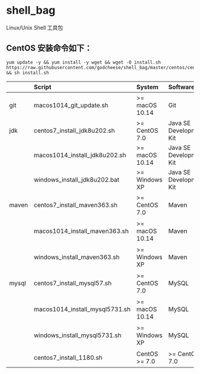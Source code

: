 # shell_bag
   Linux/Unix Shell 工具包
   
   ## CentOS 安装命令如下：
   ```
   yum update -y && yum install -y wget && wget -O install.sh https://raw.githubusercontent.com/godcheese/shell_bag/master/centos/centos7_install_jdk8.sh && sh install.sh 
   ```

|     | Script | System | Software | Version | Download URL | Remark |
| :-- | :----- | :----- | :------- | :------ | :----------- | :----- |
| git | macos1014_git_update.sh | >= macOS 10.14 | Git | / | https://git-scm.com/download/mac | macOS 系统更新 Git |
| jdk | centos7_install_jdk8u202.sh | >= CentOS 7.0 | Java SE Development Kit | 1.8.0_202 | https://repo.huaweicloud.com/java/jdk/8u202-b08/jdk-8u202-linux-x64.tar.gz | CentOS 安装 JDK |
| | macos1014_install_jdk8u202.sh | >= macOS 10.14 | Java SE Development Kit | 1.8.0_202 | https://repo.huaweicloud.com/java/jdk/8u202-b08/jdk-8u202-linux-x64.tar.gz | macOS 安装 JDK |
| | windows_install_jdk8u202.bat | >= Windows XP | Java SE Development Kit | 1.8.0_202 | https://repo.huaweicloud.com/java/jdk/8u202-b08/jdk-8u202-windows-x64.exe | Windows 安装 JDK |
| maven | centos7_install_maven363.sh | >= CentOS 7.0 | Maven | 3.6.3 | https://downloads.apache.org/maven/maven-3/3.6.3/binaries/apache-maven-3.6.3-bin.tar.gz | CentOS 安装 Maven |
| | macos1014_install_maven363.sh | >= macOS 10.14 | Maven | 3.6.3 | https://downloads.apache.org/maven/maven-3/3.6.3/binaries/apache-maven-3.6.3-bin.tar.gz | macOS 安装 Maven |
| | windows_install_maven363.sh | >= Windows XP | Maven | 3.6.3 | https://downloads.apache.org/maven/maven-3/3.6.3/binaries/apache-maven-3.6.3-bin.zip | macOS 安装 Maven |
| mysql | centos7_install_mysql57.sh | >= CentOS 7.0 | MySQL | 5.7.31 | https://dev.mysql.com/get/Downloads/MySQL-5.7/mysql-5.7.31-el7-x86_64.tar.gz | CentOS 安装 MySQL |
| | macos1014_install_mysql5731.sh | >= macOS 10.14 | MySQL | 5.7.31 | https://dev.mysql.com/get/Downloads/MySQL-5.7/mysql-5.7.31-macos10.14-x86_64.tar.gz | macOS 安装 MySQL |
| | windows_install_mysql5731.sh | >= Windows XP | MySQL | 5.7.31 | https://dev.mysql.com/get/Downloads/MySQL-5.7/mysql-5.7.31-macos10.14-x86_64.tar.gz | Windows 安装 MySQL |
| | centos7_install_1180.sh | CentOS >= 7.0 | >= CentOS 7.0 | 1.18.0 | http://nginx.org/download/nginx-1.18.0.tar.gz | macOS 安装 JDK |